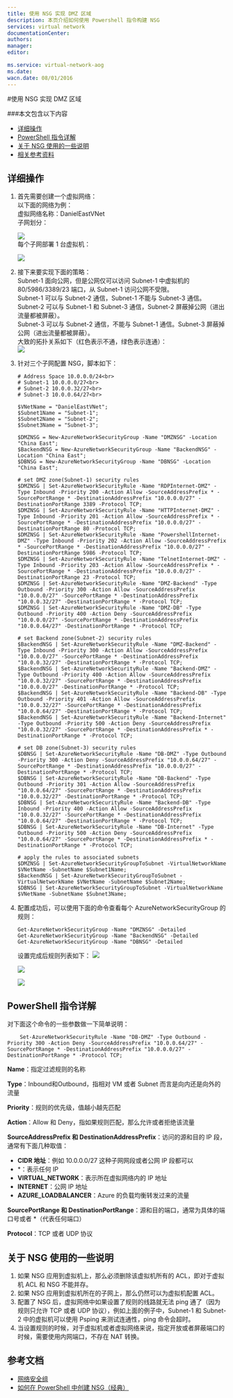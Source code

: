 ```yaml
---
title: 使用 NSG 实现 DMZ 区域
description: 本页介绍如何使用 Powershell 指令构建 NSG
services: virtual network
documentationCenter: 
authors: 
manager: 
editor: 

ms.service: virtual-network-aog
ms.date: 
wacn.date: 08/01/2016
---
```


#使用 NSG 实现 DMZ 区域

###本文包含以下内容
- [详细操作](#detail)
- [PowerShell 指令详解](#command)
- [关于 NSG 使用的一些说明](#description)
- [相关参考资料](#resource)

## <a id="detail"></a>详细操作

1. 首先需要创建一个虚拟网络：</br>
   以下面的网络为例：</br>
   虚拟网络名称：DanielEastVNet</br>
   子网划分：

    ![](./media/aog-virtual-network-use-nsg-dmz/subnet.png)<br>
   每个子网部署 1 台虚拟机：

    ![](./media/aog-virtual-network-use-nsg-dmz/subnet-and-vm.png)<br>
2. 接下来要实现下面的策略：<br>
   Subnet-1 面向公网，但是公网仅可以访问 Subnet-1 中虚拟机的 80/5986/3389/23 端口，从 Subnet-1 访问公网不受限。<br>
   Subnet-1 可以与 Subnet-2 通信，Subnet-1 不能与 Subnet-3 通信。<br>
   Subnet-2 可以与 Subnet-1 和 Subnet-3 通信，Subnet-2 屏蔽掉公网（进出流量都被屏蔽）。<br>
   Subnet-3 可以与 Subnet-2 通信，不能与 Subnet-1 通信。Subnet-3 屏蔽掉公网（进出流量都被屏蔽）。<br>
   大致的拓扑关系如下（红色表示不通，绿色表示连通）：<br>
   ![](./media/aog-virtual-network-use-nsg-dmz/nsg-relation.png)<br>

3. 针对三个子网配置 NSG，脚本如下：

    ```
    # Address Space 10.0.0.0/24<br>
    # Subnet-1 10.0.0.0/27<br>
    # Subnet-2 10.0.0.32/27<br>
    # Subnet-3 10.0.0.64/27<br>

    $VNetName = "DanielEastVNet";
    $Subnet1Name = "Subnet-1";
    $Subnet2Name = "Subnet-2";
    $Subnet3Name = "Subnet-3";

    $DMZNSG = New-AzureNetworkSecurityGroup -Name "DMZNSG" -Location "China East";
    $BackendNSG = New-AzureNetworkSecurityGroup -Name "BackendNSG" -Location "China East";
    $DBNSG = New-AzureNetworkSecurityGroup -Name "DBNSG" -Location "China East";

    # set DMZ zone(Subnet-1) security rules
    $DMZNSG | Set-AzureNetworkSecurityRule -Name "RDPInternet-DMZ" -Type Inbound -Priority 200 -Action Allow -SourceAddressPrefix * -SourcePortRange * -DestinationAddressPrefix "10.0.0.0/27" -DestinationPortRange 3389 -Protocol TCP;
    $DMZNSG | Set-AzureNetworkSecurityRule -Name "HTTPInternet-DMZ" -Type Inbound -Priority 201 -Action Allow -SourceAddressPrefix * -SourcePortRange * -DestinationAddressPrefix "10.0.0.0/27" -DestinationPortRange 80 -Protocol TCP;
    $DMZNSG | Set-AzureNetworkSecurityRule -Name "PowershellInternet-DMZ" -Type Inbound -Priority 202 -Action Allow -SourceAddressPrefix * -SourcePortRange * -DestinationAddressPrefix "10.0.0.0/27" -DestinationPortRange 5986 -Protocol TCP;
    $DMZNSG | Set-AzureNetworkSecurityRule -Name "TelnetInternet-DMZ" -Type Inbound -Priority 203 -Action Allow -SourceAddressPrefix * -SourcePortRange * -DestinationAddressPrefix "10.0.0.0/27" -DestinationPortRange 23 -Protocol TCP;
    $DMZNSG | Set-AzureNetworkSecurityRule -Name "DMZ-Backend" -Type Outbound -Priority 300 -Action Allow -SourceAddressPrefix "10.0.0.0/27" -SourcePortRange * -DestinationAddressPrefix "10.0.0.32/27" -DestinationPortRange * -Protocol TCP;
    $DMZNSG | Set-AzureNetworkSecurityRule -Name "DMZ-DB" -Type Outbound -Priority 400 -Action Deny -SourceAddressPrefix "10.0.0.0/27" -SourcePortRange * -DestinationAddressPrefix "10.0.0.64/27" -DestinationPortRange * -Protocol TCP;

    # set Backend zone(Subnet-2) security rules
    $BackendNSG | Set-AzureNetworkSecurityRule -Name "DMZ-Backend" -Type Inbound -Priority 300 -Action Allow -SourceAddressPrefix "10.0.0.0/27" -SourcePortRange * -DestinationAddressPrefix "10.0.0.32/27" -DestinationPortRange * -Protocol TCP;
    $BackendNSG | Set-AzureNetworkSecurityRule -Name "Backend-DMZ" -Type Outbound -Priority 400 -Action Allow -SourceAddressPrefix "10.0.0.32/27" -SourcePortRange * -DestinationAddressPrefix "10.0.0.0/27" -DestinationPortRange * -Protocol TCP;
    $BackendNSG | Set-AzureNetworkSecurityRule -Name "Backend-DB" -Type Outbound -Priority 401 -Action Allow -SourceAddressPrefix "10.0.0.32/27" -SourcePortRange * -DestinationAddressPrefix "10.0.0.64/27" -DestinationPortRange * -Protocol TCP;
    $BackendNSG | Set-AzureNetworkSecurityRule -Name "Backend-Internet" -Type Outbound -Priority 500 -Action Deny -SourceAddressPrefix "10.0.0.32/27" -SourcePortRange * -DestinationAddressPrefix * -DestinationPortRange * -Protocol TCP;

    # set DB zone(Subnet-3) security rules
    $DBNSG | Set-AzureNetworkSecurityRule -Name "DB-DMZ" -Type Outbound -Priority 300 -Action Deny -SourceAddressPrefix "10.0.0.64/27" -SourcePortRange * -DestinationAddressPrefix "10.0.0.0/27" -DestinationPortRange * -Protocol TCP;
    $DBNSG | Set-AzureNetworkSecurityRule -Name "DB-Backend" -Type Outbound -Priority 301 -Action Allow -SourceAddressPrefix "10.0.0.64/27" -SourcePortRange * -DestinationAddressPrefix "10.0.0.32/27" -DestinationPortRange * -Protocol TCP;
    $DBNSG | Set-AzureNetworkSecurityRule -Name "Backend-DB" -Type Inbound -Priority 400 -Action Allow -SourceAddressPrefix "10.0.0.32/27" -SourcePortRange * -DestinationAddressPrefix "10.0.0.64/27" -DestinationPortRange * -Protocol TCP;
    $DBNSG | Set-AzureNetworkSecurityRule -Name "DB-Internet" -Type Outbound -Priority 500 -Action Deny -SourceAddressPrefix "10.0.0.64/27" -SourcePortRange * -DestinationAddressPrefix * -DestinationPortRange * -Protocol TCP;

    # apply the rules to associated subnets
    $DMZNSG | Set-AzureNetworkSecurityGroupToSubnet -VirtualNetworkName $VNetName -SubnetName $Subnet1Name;
    $BackendNSG | Set-AzureNetworkSecurityGroupToSubnet -VirtualNetworkName $VNetName -SubnetName $Subnet2Name;
    $DBNSG | Set-AzureNetworkSecurityGroupToSubnet -VirtualNetworkName $VNetName -SubnetName $Subnet3Name; 
    ```

4. 配置成功后，可以使用下面的命令查看每个 AzureNetworkSecurityGroup 的规则：

    ```
    Get-AzureNetworkSecurityGroup -Name "DMZNSG" -Detailed 
    Get-AzureNetworkSecurityGroup -Name "BackendNSG" -Detailed 
    Get-AzureNetworkSecurityGroup -Name "DBNSG" -Detailed 
    ```

     设置完成后规则列表如下：
      ![](./media/aog-virtual-network-use-nsg-dmz/dmznsg-detail.png)

      ![](./media/aog-virtual-network-use-nsg-dmz/backend-nsg-detail.png)

      ![](./media/aog-virtual-network-use-nsg-dmz/db-nsg-detail.png) 

##  <a id="command"></a>PowerShell 指令详解
对下面这个命令的一些参数做一下简单说明：

```
    Set-AzureNetworkSecurityRule -Name "DB-DMZ" -Type Outbound -Priority 300 -Action Deny -SourceAddressPrefix "10.0.0.64/27" -SourcePortRange * -DestinationAddressPrefix "10.0.0.0/27" -DestinationPortRange * -Protocol TCP;
```

**Name**：指定过滤规则的名称

**Type**：Inbound和Outbound，指相对 VM 或者 Subnet 而言是向内还是向外的流量

**Priority**：规则的优先级，值越小越先匹配

**Action**：Allow 和 Deny，指如果规则匹配，那么允许或者拒绝该流量

**SourceAddressPrefix 和 DestinationAddressPrefix**：访问的源和目的 IP 段，通常有下面几种取值：

- **CIDR 地址**：例如 10.0.0.0/27 这种子网网段或者公网 IP 段都可以
- \*：表示任何 IP
- **VIRTUAL_NETWORK**：表示所在虚拟网络内的 IP 地址
- **INTERNET**：公网 IP 地址
- **AZURE_LOADBALANCER**：Azure 的负载均衡转发过来的流量

**SourcePortRange 和 DestinationPortRange**：源和目的端口，通常为具体的端口号或者 *（代表任何端口）

**Protocol**：TCP 或者 UDP 协议

##  <a id="description"></a>关于 NSG 使用的一些说明
1. 如果 NSG 应用到虚拟机上，那么必须删除该虚拟机所有的 ACL，即对于虚拟机 ACL 和 NSG 不能并存。
2. 如果 NSG 应用到虚拟机所在的子网上，那么仍然可以为虚拟机配置 ACL。
3. 配置了 NSG 后，虚拟网络中如果设置了规则的线路就无法 ping 通了（因为规则只允许 TCP 或者 UDP 协议），例如上面的例子中，Subnet-1 和 Subnet-2 中的虚拟机可以使用 Psping 来测试连通性，ping 命令会超时。
4. 当设置规则的时候，对于虚拟机或者虚拟网络来说，指定开放或者屏蔽端口的时候，需要使用内网端口，不存在 NAT 转换。

##  <a id="resource"></a>参考文档

- [网络安全组](./virtual-network/virtual-networks-nsg.md)
- [如何在 PowerShell 中创建 NSG（经典）](./virtual-network/virtual-networks-create-nsg-classic-ps.md)
